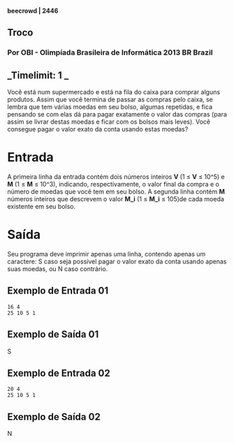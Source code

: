 **beecrowd | 2446**
## Troco
### Por OBI - Olimpíada Brasileira de Informática 2013 BR Brazil
_Timelimit: 1 _
---

Você está num supermercado e está na fila do caixa para comprar alguns produtos. Assim que você termina de passar as compras pelo caixa, se lembra que tem várias moedas em seu bolso, algumas repetidas, e fica pensando se com elas dá para pagar exatamente o valor das compras (para assim se livrar destas moedas e ficar com os bolsos mais leves). Você consegue pagar o valor exato da conta usando estas moedas?

# Entrada

A primeira linha da entrada contém dois números inteiros **V** (1 ≤ **V** ≤ 10^5) e **M** (1 ≤ **M** ≤ 10^3), indicando, respectivamente, o valor final da compra e o número de moedas que você tem em seu bolso. A segunda linha contém **M** números inteiros que descrevem o valor **M_i** (1 ≤ **M_i** ≤ 105)de cada moeda existente em seu bolso.

# Saída

Seu programa deve imprimir apenas uma linha, contendo apenas um caractere: S caso seja possível pagar o valor exato da conta usando apenas suas moedas, ou N caso contrário.

## Exemplo de Entrada 01

```
16 4
25 10 5 1
```

## Exemplo de Saída 01

S

## Exemplo de Entrada 02

```
20 4
25 10 5 1
```

## Exemplo de Saída 02

N